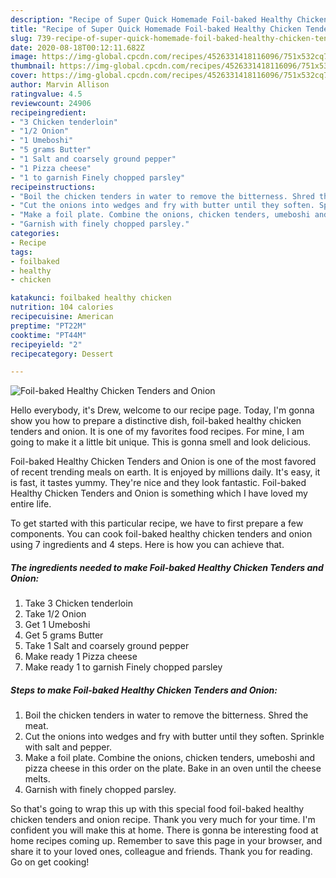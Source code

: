 ```yaml
---
description: "Recipe of Super Quick Homemade Foil-baked Healthy Chicken Tenders and Onion"
title: "Recipe of Super Quick Homemade Foil-baked Healthy Chicken Tenders and Onion"
slug: 739-recipe-of-super-quick-homemade-foil-baked-healthy-chicken-tenders-and-onion
date: 2020-08-18T00:12:11.682Z
image: https://img-global.cpcdn.com/recipes/4526331418116096/751x532cq70/foil-baked-healthy-chicken-tenders-and-onion-recipe-main-photo.jpg
thumbnail: https://img-global.cpcdn.com/recipes/4526331418116096/751x532cq70/foil-baked-healthy-chicken-tenders-and-onion-recipe-main-photo.jpg
cover: https://img-global.cpcdn.com/recipes/4526331418116096/751x532cq70/foil-baked-healthy-chicken-tenders-and-onion-recipe-main-photo.jpg
author: Marvin Allison
ratingvalue: 4.5
reviewcount: 24906
recipeingredient:
- "3 Chicken tenderloin"
- "1/2 Onion"
- "1 Umeboshi"
- "5 grams Butter"
- "1 Salt and coarsely ground pepper"
- "1 Pizza cheese"
- "1 to garnish Finely chopped parsley"
recipeinstructions:
- "Boil the chicken tenders in water to remove the bitterness. Shred the meat."
- "Cut the onions into wedges and fry with butter until they soften. Sprinkle with salt and pepper."
- "Make a foil plate. Combine the onions, chicken tenders, umeboshi and pizza cheese in this order on the plate. Bake in an oven until the cheese melts."
- "Garnish with finely chopped parsley."
categories:
- Recipe
tags:
- foilbaked
- healthy
- chicken

katakunci: foilbaked healthy chicken 
nutrition: 104 calories
recipecuisine: American
preptime: "PT22M"
cooktime: "PT44M"
recipeyield: "2"
recipecategory: Dessert

---
```



![Foil-baked Healthy Chicken Tenders and Onion](https://img-global.cpcdn.com/recipes/4526331418116096/751x532cq70/foil-baked-healthy-chicken-tenders-and-onion-recipe-main-photo.jpg)

Hello everybody, it's Drew, welcome to our recipe page. Today, I'm gonna show you how to prepare a distinctive dish, foil-baked healthy chicken tenders and onion. It is one of my favorites food recipes. For mine, I am going to make it a little bit unique. This is gonna smell and look delicious.

Foil-baked Healthy Chicken Tenders and Onion is one of the most favored of recent trending meals on earth. It is enjoyed by millions daily. It's easy, it is fast, it tastes yummy. They're nice and they look fantastic. Foil-baked Healthy Chicken Tenders and Onion is something which I have loved my entire life.




To get started with this particular recipe, we have to first prepare a few components. You can cook foil-baked healthy chicken tenders and onion using 7 ingredients and 4 steps. Here is how you can achieve that.

<!--inarticleads1-->

##### The ingredients needed to make Foil-baked Healthy Chicken Tenders and Onion:

1. Take 3 Chicken tenderloin
1. Take 1/2 Onion
1. Get 1 Umeboshi
1. Get 5 grams Butter
1. Take 1 Salt and coarsely ground pepper
1. Make ready 1 Pizza cheese
1. Make ready 1 to garnish Finely chopped parsley




<!--inarticleads2-->

##### Steps to make Foil-baked Healthy Chicken Tenders and Onion:

1. Boil the chicken tenders in water to remove the bitterness. Shred the meat.
1. Cut the onions into wedges and fry with butter until they soften. Sprinkle with salt and pepper.
1. Make a foil plate. Combine the onions, chicken tenders, umeboshi and pizza cheese in this order on the plate. Bake in an oven until the cheese melts.
1. Garnish with finely chopped parsley.




So that's going to wrap this up with this special food foil-baked healthy chicken tenders and onion recipe. Thank you very much for your time. I'm confident you will make this at home. There is gonna be interesting food at home recipes coming up. Remember to save this page in your browser, and share it to your loved ones, colleague and friends. Thank you for reading. Go on get cooking!
